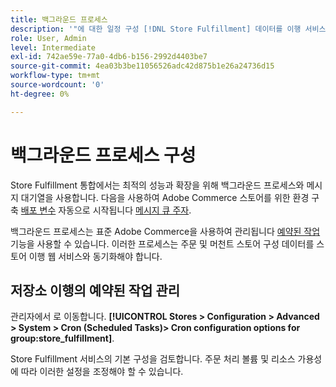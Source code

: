 ```yaml
---
title: 백그라운드 프로세스
description: '"에 대한 일정 구성 [!DNL Store Fulfillment] 데이터를 이행 서비스와 동기화하는 데 사용되는 백그라운드 프로세스"                   '
role: User, Admin
level: Intermediate
exl-id: 742ae59e-77a0-4db6-b156-2992d4403be7
source-git-commit: 4ea03b3be11056526adc42d875b1e26a24736d15
workflow-type: tm+mt
source-wordcount: '0'
ht-degree: 0%

---
```


# 백그라운드 프로세스 구성

Store Fulfillment 통합에서는 최적의 성능과 확장을 위해 백그라운드 프로세스와 메시지 대기열을 사용합니다. 다음을 사용하여 Adobe Commerce 스토어를 위한 환경 구축 [배포 변수](https://devdocs.magento.com/cloud/env/variables-deploy.html#cron_consumers_runner) 자동으로 시작됩니다 [메시지 큐 주자](https://devdocs.magento.com/guides/v2.4/config-guide/mq/rabbitmq-overview.html).

백그라운드 프로세스는 표준 Adobe Commerce을 사용하여 관리됩니다 [예약된 작업](https://docs.magento.com/user-guide/system/cron.html) 기능을 사용할 수 있습니다. 이러한 프로세스는 주문 및 머천트 스토어 구성 데이터를 스토어 이행 웹 서비스와 동기화해야 합니다.

## 저장소 이행의 예약된 작업 관리

관리자에서 로 이동합니다. **[!UICONTROL Stores > Configuration > Advanced > System > Cron (Scheduled Tasks)> Cron configuration options for group:store_fulfillment]**.


Store Fulfillment 서비스의 기본 구성을 검토합니다. 주문 처리 볼륨 및 리소스 가용성에 따라 이러한 설정을 조정해야 할 수 있습니다.


